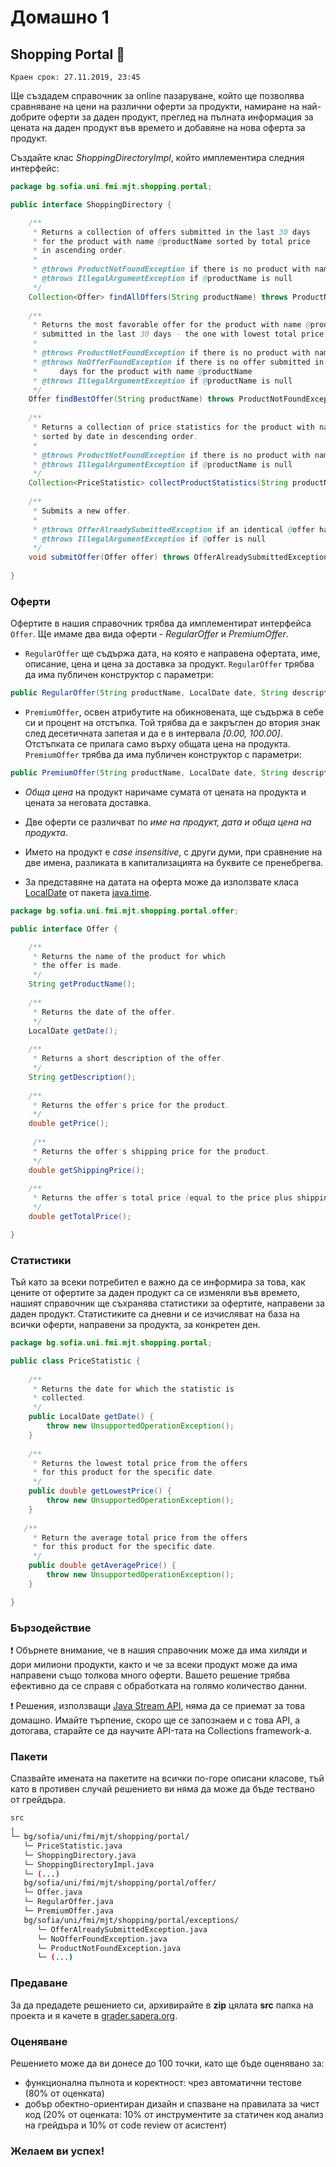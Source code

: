 # Домашно 1

## **Shopping Portal** :department_store:

`Краен срок: 27.11.2019, 23:45`

Ще създадем справочник за online пазаруване, който ще позволява сравняване на цени на различни оферти за продукти, намиране на най-добрите оферти за даден продукт, преглед на пълната информация за цената на даден продукт във времето и добавяне на нова оферта за продукт. 

Създайте клас _ShoppingDirectoryImpl_, който имплементира следния интерфейс:

``` java
package bg.sofia.uni.fmi.mjt.shopping.portal;

public interface ShoppingDirectory {

    /**
     * Returns a collection of offers submitted in the last 30 days
     * for the product with name @productName sorted by total price 
     * in ascending order. 
     * 
     * @throws ProductNotFoundException if there is no product with name @productName
     * @throws IllegalArgumentException if @productName is null
     */
    Collection<Offer> findAllOffers(String productName) throws ProductNotFoundException;
    
    /**
     * Returns the most favorable offer for the product with name @productName 
     * submitted in the last 30 days - the one with lowest total price. 
     * 
     * @throws ProductNotFoundException if there is no product with name @productName
     * @throws NoOfferFoundException if there is no offer submitted in the last 30 
     *     days for the product with name @productName
     * @throws IllegalArgumentException if @productName is null
     */
    Offer findBestOffer(String productName) throws ProductNotFoundException, NoOfferFoundException;
    
    /**
     * Returns a collection of price statistics for the product with name @productName 
     * sorted by date in descending order.
     * 
     * @throws ProductNotFoundException if there is no product with name @productName
     * @throws IllegalArgumentException if @productName is null
     */
    Collection<PriceStatistic> collectProductStatistics(String productName) throws ProductNotFoundException;
    
    /**
     * Submits a new offer.
     * 
     * @throws OfferAlreadySubmittedException if an identical @offer has already been submitted
     * @throws IllegalArgumentException if @offer is null
     */
    void submitOffer(Offer offer) throws OfferAlreadySubmittedException;
    
}
```

### **Оферти**

Офертите в нашия справочник трябва да имплементират интерфейса `Offer`. Ще имаме два вида оферти - *RegularOffer* и *PremiumOffer*.
* `RegularOffer` ще съдържа дата, на която е направена офертата, име, описание, цена и цена за доставка за продукт. `RegularOffer` трябва да има публичен конструктор с параметри:

```java
public RegularOffer(String productName, LocalDate date, String description, double price, double shippingPrice)
```

* `PremiumOffer`, освен атрибутите на обикновената, ще съдържа в себе си и процент на отстъпка. Той трябва да е закръглен до втория знак след десетичната запетая и да е в интервала _[0.00, 100.00]_. Отстъпката се прилага само върху общата цена на продукта. `PremiumOffer` трябва да има публичен конструктор с параметри:

```java
public PremiumOffer(String productName, LocalDate date, String description, double price, double shippingPrice, double discount)
```

* _Обща цена_ на продукт наричаме сумата от цената на продукта и цената за неговата доставка.

* Две оферти се различват по _име на продукт, дата и обща цена на продукта_.

* Името на продукт е _case insensitive_, с други думи, при сравнение на две имена, разликата в капитализацията на буквите се пренебрегва.

* За представяне на датата на оферта може да използвате класа [LocalDate](https://docs.oracle.com/en/java/javase/13/docs/api/java.base/java/time/LocalDate.html) от пакета [java.time](https://docs.oracle.com/en/java/javase/13/docs/api/java.base/java/time/package-summary.html).


```java
package bg.sofia.uni.fmi.mjt.shopping.portal.offer;

public interface Offer {

    /**
     * Returns the name of the product for which 
     * the offer is made.
     */
    String getProductName();
    
    /**
     * Returns the date of the offer.
     */
    LocalDate getDate();
    
    /**
     * Returns a short description of the offer.
     */
    String getDescription();
    
    /**
     * Returns the offer's price for the product.
     */
    double getPrice();
    
     /**
     * Returns the offer's shipping price for the product.
     */
    double getShippingPrice();
    
    /**
     * Returns the offer's total price (equal to the price plus shipping price).
     */
    double getTotalPrice();

}
```

### **Статистики**

Тъй като за всеки потребител е важно да се информира за това, как цените от офертите за даден продукт са се изменяли във времето, нашият справочник ще съхранява статистики за офертите, направени за даден продукт. Статистиките са дневни и се изчисляват на база на всички оферти, направени за продукта, за конкретен ден.

```java
package bg.sofia.uni.fmi.mjt.shopping.portal;

public class PriceStatistic {
    
    /**
     * Returns the date for which the statistic is
     * collected.
     */
    public LocalDate getDate() {
        throw new UnsupportedOperationException();
    }
    
    /**
     * Returns the lowest total price from the offers 
     * for this product for the specific date.
     */
    public double getLowestPrice() {
        throw new UnsupportedOperationException();
    }
    
   /**
     * Return the average total price from the offers 
     * for this product for the specific date.
     */
    public double getAveragePrice() {
        throw new UnsupportedOperationException();
    }

}
```

### **Бързодействие**

:exclamation: Обърнете внимание, че в нашия справочник може да има хиляди и дори милиони продукти, както и че за всеки продукт може да има направени също толкова много оферти. Вашето решение трябва ефективно да се справя с обработката на голямо количество данни.

:exclamation: Решения, използващи [Java Stream API](https://docs.oracle.com/en/java/javase/13/docs/api/java.base/java/util/stream/package-summary.html), няма да се приемат за това домашно. Имайте търпение, скоро ще се запознаем и с това API, а дотогава, старайте се да научите API-тата на Collections framework-а.


### **Пакети**

Спазвайте имената на пакетите на всички по-горе описани класове, тъй като в противен случай решението ви няма да може да бъде тествано от грейдъра.

```bash
src
╷
└─ bg/sofia/uni/fmi/mjt/shopping/portal/
   └─ PriceStatistic.java
   └─ ShoppingDirectory.java
   └─ ShoppingDirectoryImpl.java
   └─ (...)
   bg/sofia/uni/fmi/mjt/shopping/portal/offer/
   └─ Offer.java
   └─ RegularOffer.java
   └─ PremiumOffer.java
   bg/sofia/uni/fmi/mjt/shopping/portal/exceptions/
      └─ OfferAlreadySubmittedException.java
      └─ NoOfferFoundException.java
      └─ ProductNotFoundException.java
      └─ (...)
```

### **Предаване**

За да предадете решението си, архивирайте в **zip** цялата **src** папка на проекта и я качете в [grader.sapera.org](http://grader.sapera.org/WebObjects/Web-CAT.woa).

### **Оценяване**

Решението може да ви донесе до 100 точки, като ще бъде оценявано за:

* функционална пълнота и коректност: чрез автоматични тестове (80% от оценката)
* добър обектно-ориентиран дизайн и спазване на правилата за чист код (20% от оценката: 10% от инструментите за статичен код анализ на грейдъра и 10% от code review от асистент)

### **Желаем ви успех!**
